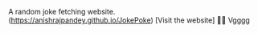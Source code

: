 A random joke fetching website. <br>
(https://anishrajpandey.github.io/JokePoke) [Visit the website]
👋😃
Vgggg
